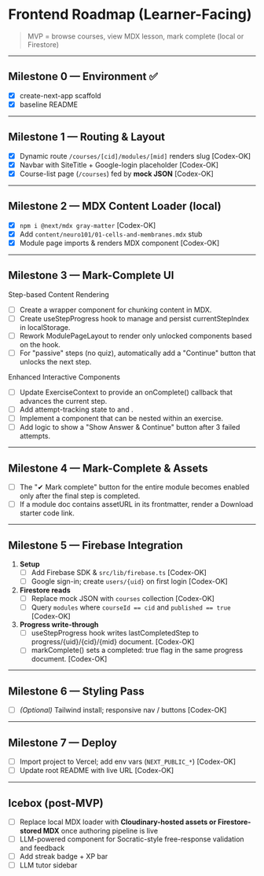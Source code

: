 # Frontend Roadmap (Learner-Facing)

> MVP = browse courses, view MDX lesson, mark complete (local or Firestore)

---

## Milestone 0 — Environment ✅
- [x] create-next-app scaffold
- [x] baseline README

---

## Milestone 1 — Routing & Layout
- [x] Dynamic route `/courses/[cid]/modules/[mid]` renders slug             [Codex-OK]
- [x] Navbar with SiteTitle + Google-login placeholder                      [Codex-OK]
- [x] Course-list page (`/courses`) fed by **mock JSON**                    [Codex-OK]

---

## Milestone 2 — MDX Content Loader (local)
- [x] `npm i @next/mdx gray-matter`                                         [Codex-OK]
- [x] Add `content/neuro101/01-cells-and-membranes.mdx` stub
- [x] Module page imports & renders MDX component                           [Codex-OK]

---

## Milestone 3 — Mark-Complete UI

Step-based Content Rendering
- [ ] Create a <Step> wrapper component for chunking content in MDX.
- [ ] Create useStepProgress hook to manage and persist currentStepIndex in localStorage.
- [ ] Rework ModulePageLayout to render only unlocked <Step> components based on the hook.
- [ ] For "passive" steps (no quiz), automatically add a "Continue" button that unlocks the next step.

Enhanced Interactive Components
- [ ] Update ExerciseContext to provide an onComplete() callback that advances the current step.
- [ ] Add attempt-tracking state to <MultipleChoice> and <FillInTheBlank>.
- [ ] Implement a <Hint> component that can be nested within an exercise.
- [ ] Add logic to show a "Show Answer & Continue" button after 3 failed attempts.

---

## Milestone 4 — Mark-Complete & Assets
- [ ] The "✔ Mark complete" button for the entire module becomes enabled only after the final step is completed.
- [ ] If a module doc contains assetURL in its frontmatter, render a Download starter code link.

---

## Milestone 5 — Firebase Integration
1. **Setup**
   - [ ] Add Firebase SDK & `src/lib/firebase.ts`                           [Codex-OK]
   - [ ] Google sign-in; create `users/{uid}` on first login                [Codex-OK]
2. **Firestore reads**
   - [ ] Replace mock JSON with `courses` collection                        [Codex-OK]
   - [ ] Query `modules` where `courseId == cid` and `published == true`    [Codex-OK]
3. **Progress write-through**
   - [ ] useStepProgress hook writes lastCompletedStep to progress/{uid}/{cid}/{mid} document. [Codex-OK]
   - [ ] markComplete() sets a completed: true flag in the same progress document. [Codex-OK]

---

## Milestone 6 — Styling Pass
- [ ] *(Optional)* Tailwind install; responsive nav / buttons               [Codex-OK]

---

## Milestone 7 — Deploy
- [ ] Import project to Vercel; add env vars (`NEXT_PUBLIC_*`)              [Codex-OK]
- [ ] Update root README with live URL                                      [Codex-OK]

---

## Icebox  (post-MVP)
- [ ] Replace local MDX loader with **Cloudinary-hosted assets or Firestore-stored MDX** once authoring pipeline is live
- [ ] LLM-powered <OpenQuestion> component for Socratic-style free-response validation and feedback
- [ ] Add streak badge + XP bar
- [ ] LLM tutor sidebar
